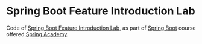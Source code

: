 # Spring Boot Feature Introduction Lab

Code of [Spring Boot Feature Introduction Lab](https://spring.academy/courses/spring-boot/lessons/spring-boot-feature-intro-lab), 
as part of [Spring Boot](https://spring.academy/courses/spring-boot) course offered [Spring Academy](https://spring.academy/).
